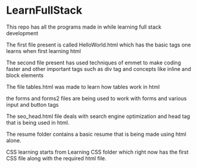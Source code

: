 # LearnFullStack
This repo has all the programs made in while learning full stack development


The first file present is called HelloWorld.html which has the basic tags one learns when first learning html

The second file present has used techniques of emmet to make coding faster and other important tags such as div tag and concepts like inline and block elements

The file tables.html was made to learn how tables work in html

the forms and forms2 files are being used to work with forms and various input and button tags

The seo_head.html file deals with search engine optimization and head tag that is being used in html.

The resume folder contains a basic resume that is being made using html alone.

CSS learning starts from Learning CSS folder which right now has the first CSS file along with the required html file.

